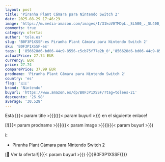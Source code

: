 ```yaml
---
layout: post
title: 'Piranha Plant Cámara para Nintendo Switch 2'
date: 2025-08-29 17:46:29
image: 'https://m.media-amazon.com/images/I/31koV0TMDpL._SL500_._SL400_.jpg'
comments: true
category: ofertas
author: 'tole.es'
slug: 'B0F3P1XSSF-es Piranha Plant Cámara para Nintendo Switch 2'
sku: 'B0F3P1XSSF-es'
tags: [ '856628d6-bd06-44c9-8556-c5cb75f77e2b_0','856628d6-bd06-44c9-8556-c5cb75f77e2b_1401','856628d6-bd06-44c9-8556-c5cb75f77e2b_301','856628d6-bd06-44c9-8556-c5cb75f77e2b_401','856628d6-bd06-44c9-8556-c5cb75f77e2b_5101','856628d6-bd06-44c9-8556-c5cb75f77e2b_7201','856628d6-bd06-44c9-8556-c5cb75f77e2b_9501','Accesorios de Nintendo Switch 2','Arborist Merchandising Root','Hardware y juegos para Nintendo Switch 2','Mandos de Nintendo Switch 2','Nintendo Switch 2','Nintendo Switch 2 Accessories','Outlet Videojuegos','Self Service','Special Features Stores','Tienda Nintendo','Tienda Nintendo 2017','Tienda de consolas y videojuegos infantiles','Videojuegos','nintendo','🇪🇸', ]
actualPrice: 27.74 EUR
currency: EUR
price: 27.74
comparePrice: 37.99 EUR
prodname: 'Piranha Plant Cámara para Nintendo Switch 2'
country: 'es'
flag: '🇪🇸'
brand: 'Nintendo'
buyurl: 'https://www.amazon.es/dp/B0F3P1XSSF/?tag=tolees-21'
descuento: '26.98'
average: '30.528'
---
```


Está [{{< param title >}}]({{< param buyurl >}}) en el siguiente enlace!

[![{{< param prodname >}}]({{< param image >}})]({{< param buyurl >}})

ℹ️:

- Piranha Plant Cámara para Nintendo Switch 2

[🛒 Ver la oferta!!]({{< param buyurl >}})
{{<world>}}B0F3P1XSSF{{</world>}}
